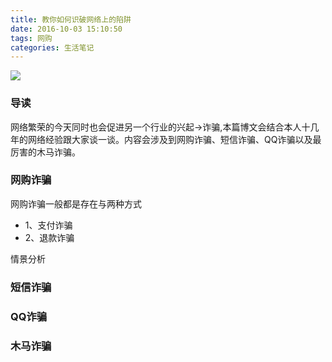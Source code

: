 ```yaml
---
title: 教你如何识破网络上的陷阱
date: 2016-10-03 15:10:50
tags: 网购
categories: 生活笔记
---
```

![](http://ww4.sinaimg.cn/mw1024/00674Nvvgw1f8qu3g1e78g30dw05y1ky.gif)
### 导读
网络繁荣的今天同时也会促进另一个行业的兴起->诈骗,本篇博文会结合本人十几年的网络经验跟大家谈一谈。内容会涉及到网购诈骗、短信诈骗、QQ诈骗以及最厉害的木马诈骗。
<!-- more -->
### 网购诈骗
网购诈骗一般都是存在与两种方式
- 1、支付诈骗
- 2、退款诈骗

情景分析
### 短信诈骗
### QQ诈骗
### 木马诈骗


